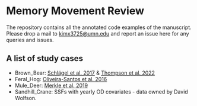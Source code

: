 # Memory Movement Review 
The repository contains all the annotated code examples of the manuscript. Please drop a mail to kimx3725@umn.edu and report an issue here for any queries and issues. 

## A list of study cases 
- Brown_Bear: [Schlägel et al. 2017](https://onlinelibrary.wiley.com/doi/full/10.1002/ece3.3176) & [Thompson et al. 2022](https://link.springer.com/article/10.1186/s40462-022-00319-4)
- Feral_Hog: [Oliveira-Santos et al. 2016](https://besjournals.onlinelibrary.wiley.com/doi/pdfdirect/10.1111/1365-2656.12485)
- Mule_Deer: [Merkle et al. 2019](https://onlinelibrary.wiley.com/doi/pdf/10.1111/ele.13362)
- Sandhill_Crane: SSFs with yearly OD covariates - data owned by David Wolfson.
